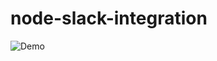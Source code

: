 # node-slack-integration

![Demo](https://drive.google.com/uc?export=view&id=1tnNJNpsvjz0jf8R3uwbwUYNkJAdTJOkE)
